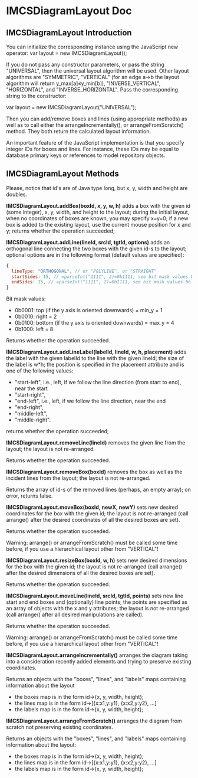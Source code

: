 # IMCSDiagramLayout Doc

## IMCSDiagramLayout Introduction

You can initialize the corresponding instance using the JavaScript new operator:
var layout = new IMCSDiagramLayout();

If you do not pass any constructor parameters, or pass the string &quot;UNIVERSAL&quot;, then the universal layout algorithm will be used. Other layout algorithms are &quot;SYMMETRIC&quot;, &quot;VERTICAL&quot; (for an edge a→b the layout algorithm will return y\_max[a]≤y\_min[b]), &quot;INVERSE\_VERTICAL&quot;, &quot;HORIZONTAL&quot;, and &quot;INVERSE\_HORIZONTAL&quot;. Pass the corresponding string to the constructor:

var layout = new IMCSDiagramLayout(&quot;UNIVERSAL&quot;);

Then you can add/remove boxes and lines (using appropriate methods) as well as to call either the arrangeIncrementally(), or arrangeFromScratch() method. They both return the calculated layout information.

An important feature of the JavaScript implementation is that you specify integer IDs for boxes and lines. For instance, these IDs may be equal to database primary keys or references to model repository objects.

## IMCSDiagramLayout Methods

Please, notice that id&#39;s are of Java type long, but x, y, width and height are doubles.

**IMCSDiagramLayout.addBox(boxId, x, y, w, h)**
adds a box with the given id (some integer), x, y, width, and height to the layout;
during the initial layout, when no coordinates of boxes are known, you may specify x=y=0;
if a new box is added to the existing layout, use the current mouse position for x and y;
returns whether the operation succeeded;

**IMCSDiagramLayout.addLine(lineId, srcId, tgtId, options)**
adds an orthogonal line connecting the two boxes with the given id-s to the layout; optional options are in the following format (default values are specified):
```javascript
{
  lineType: "ORTHOGONAL", // or "POLYLINE", or "STRAIGHT"
  startSides: 15, // =parseInt("1111", 2)=0b1111, see bit mask values below
  endSides: 15, // =parseInt("1111", 2)=0b1111, see bit mask values below
}
```

Bit mask values:

* 0b0001: top (if the y axis is oriented downwards) = min\_y = 1
* 0b0010: right = 2
* 0b0100: bottom (if the y axis is oriented downwards) = max\_y = 4
* 0b1000: left = 8

Returns whether the operation succeeded.

**IMCSDiagramLayout.addLineLabel(labelId, lineId, w, h, placement)**
adds the label with the given labelId to the line with the given lineId; the size of the label is w\*h; the position is specified in the placement attribute and is one of the following values:

- &quot;start-left&quot;, i.e., left, if we follow the line direction (from start to end), near the start
- &quot;start-right&quot;,
- &quot;end-left&quot;, i.e., left, if we follow the line direction, near the end
- &quot;end-right&quot;,
- &quot;middle-left&quot;,
- &quot;middle-right&quot;.

returns whether the operation succeeded;

**IMCSDiagramLayout.removeLine(lineId)**
removes the given line from the layout;
the layout is not re-arranged.

Returns whether the operation succeeded.

**IMCSDiagramLayout.removeBox(boxId)**
removes the box as well as the incident lines from the layout;
the layout is not re-arranged.

Returns the array of id-s of the removed lines (perhaps, an empty array);
on error, returns false.

**IMCSDiagramLayout.moveBox(boxId, newX, newY)**
sets new desired coordinates for the box with the given id;
the layout is not re-arranged (call arrange() after the desired coordinates of all the desired boxes are set).

Returns whether the operation succeeded.

Warning: arrange() or arrangeFromScratch() must be called some time before, if you use a hierarchical layout other from &quot;VERTICAL&quot;!

**IMCSDiagramLayout.resizeBox(boxId, w, h)**
sets new desired dimensions for the box with the given id;
the layout is not re-arranged (call arrange() after the desired dimensions of all the desired boxes are set).

Returns whether the operation succeeded.

**IMCSDiagramLayout.moveLine(lineId, srcId, tgtId, points)**
sets new line start and end boxes and (optionally) line points;
the points are specified as an array of objects with the x and y attributes;
the layout is not re-arranged (call arrange() after all desired manipulations are called).

Returns whether the operation succeeded.

Warning: arrange() or arrangeFromScratch() must be called some time before, if you use a hierarchical layout other from &quot;VERTICAL&quot;!

**IMCSDiagramLayout.arrangeIncrementally()**
arranges the diagram taking into a consideration recently added elements and trying to preserve existing coordinates.

Returns an objects with the &quot;boxes&quot;, &quot;lines&quot;, and &quot;labels&quot; maps containing information about the layout

- the boxes map is in the form id->{x, y, width, height};
- the lines map is in the form id->[{x:x1,y:y1}, {x:x2,y:y2}, ...]
- the labels map is in the form id->{x, y, width, height};

**IMCSDiagramLayout.arrangeFromScratch()**
arranges the diagram from scratch not preserving existing coordinates.

Returns an objects with the &quot;boxes&quot;, &quot;lines&quot;, and &quot;labels&quot; maps containing information about the layout:

- the boxes map is in the form id->{x, y, width, height};
- the lines map is in the form id->[{x:x1,y:y1}, {x:x2,y:y2}, ...]
- the labels map is in the form id->{x, y, width, height};
